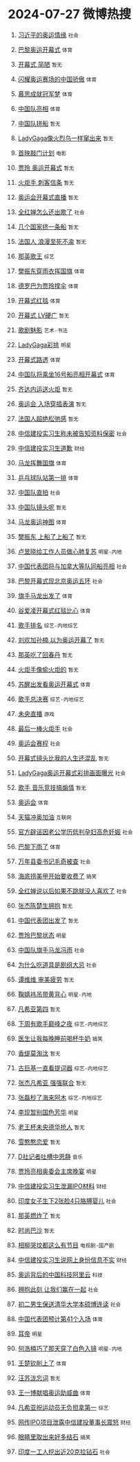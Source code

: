 # 2024-07-27 微博热搜 
1. [习近平的奥运情缘](https://m.weibo.cn/search?containerid=100103type%3D1%26t%3D10%26q%3D%23%E4%B9%A0%E8%BF%91%E5%B9%B3%E7%9A%84%E5%A5%A5%E8%BF%90%E6%83%85%E7%BC%98%23&stream_entry_id=51&isnewpage=1&extparam=seat%3D1%26stream_entry_id%3D51%26c_type%3D51%26q%3D%2523%25E4%25B9%25A0%25E8%25BF%2591%25E5%25B9%25B3%25E7%259A%2584%25E5%25A5%25A5%25E8%25BF%2590%25E6%2583%2585%25E7%25BC%2598%2523%26cate%3D10103%26dgr%3D0%26pos%3D0%26filter_type%3Drealtimehot%26display_time%3D1722018408%26pre_seqid%3D17220184082440740859) `社会` 

2. [巴黎奥运开幕式](https://m.weibo.cn/search?containerid=100103type%3D1%26t%3D10%26q%3D%E5%B7%B4%E9%BB%8E%E5%A5%A5%E8%BF%90%E5%BC%80%E5%B9%95%E5%BC%8F&stream_entry_id=31&isnewpage=1&extparam=seat%3D1%26stream_entry_id%3D31%26flag%3D4%26realpos%3D1%26pos%3D0%26lcate%3D5001%26c_type%3D31%26filter_type%3Drealtimehot%26cate%3D5001%26dgr%3D0%26q%3D%25E5%25B7%25B4%25E9%25BB%258E%25E5%25A5%25A5%25E8%25BF%2590%25E5%25BC%2580%25E5%25B9%2595%25E5%25BC%258F%26band_rank%3D1%26display_time%3D1722018408%26pre_seqid%3D17220184082440740859) `体育` 

3. [开幕式 简陋](https://m.weibo.cn/search?containerid=100103type%3D1%26t%3D10%26q%3D%E5%BC%80%E5%B9%95%E5%BC%8F+%E7%AE%80%E9%99%8B&stream_entry_id=31&isnewpage=1&extparam=seat%3D1%26stream_entry_id%3D31%26flag%3D1%26realpos%3D2%26pos%3D1%26lcate%3D5001%26c_type%3D31%26filter_type%3Drealtimehot%26cate%3D5001%26dgr%3D0%26q%3D%25E5%25BC%2580%25E5%25B9%2595%25E5%25BC%258F%2520%25E7%25AE%2580%25E9%2599%258B%26band_rank%3D2%26display_time%3D1722018408%26pre_seqid%3D17220184082440740859) `暂无` 

4. [闪耀奥运赛场的中国骄傲](https://m.weibo.cn/search?containerid=100103type%3D1%26t%3D10%26q%3D%23%E9%97%AA%E8%80%80%E5%A5%A5%E8%BF%90%E8%B5%9B%E5%9C%BA%E7%9A%84%E4%B8%AD%E5%9B%BD%E9%AA%84%E5%82%B2%23&stream_entry_id=31&isnewpage=1&extparam=seat%3D1%26stream_entry_id%3D31%26flag%3D0%26realpos%3D3%26pos%3D2%26lcate%3D5001%26c_type%3D31%26filter_type%3Drealtimehot%26cate%3D5001%26dgr%3D0%26q%3D%2523%25E9%2597%25AA%25E8%2580%2580%25E5%25A5%25A5%25E8%25BF%2590%25E8%25B5%259B%25E5%259C%25BA%25E7%259A%2584%25E4%25B8%25AD%25E5%259B%25BD%25E9%25AA%2584%25E5%2582%25B2%2523%26band_rank%3D3%26display_time%3D1722018408%26pre_seqid%3D17220184082440740859) `体育` 

5. [慕思成就冠军梦](https://m.weibo.cn/search?containerid=100103type%3D1%26t%3D10%26q%3D%23%E6%85%95%E6%80%9D%E6%88%90%E5%B0%B1%E5%86%A0%E5%86%9B%E6%A2%A6%23&stream_entry_id=31&isnewpage=1&extparam=seat%3D1%26adid%3D247000%26is_ad_pos%3D1%26topic_ad%3D1%26filter_type%3Drealtimehot%26stream_entry_id%3D31%26c_type%3D31%26lcate%3D5001%26q%3D%2523%25E6%2585%2595%25E6%2580%259D%25E6%2588%2590%25E5%25B0%25B1%25E5%2586%25A0%25E5%2586%259B%25E6%25A2%25A6%2523%26cate%3D5001%26dgr%3D0%26pos%3D3%26band_rank%3D4%26display_time%3D1722018408%26pre_seqid%3D17220184082440740859) `体育` 

6. [中国队亮相](https://m.weibo.cn/search?containerid=100103type%3D1%26t%3D10%26q%3D%23%E4%B8%AD%E5%9B%BD%E9%98%9F%E4%BA%AE%E7%9B%B8%23&stream_entry_id=31&isnewpage=1&extparam=seat%3D1%26stream_entry_id%3D31%26flag%3D1%26realpos%3D4%26pos%3D4%26lcate%3D5001%26c_type%3D31%26filter_type%3Drealtimehot%26cate%3D5001%26dgr%3D0%26q%3D%2523%25E4%25B8%25AD%25E5%259B%25BD%25E9%2598%259F%25E4%25BA%25AE%25E7%259B%25B8%2523%26band_rank%3D4%26display_time%3D1722018408%26pre_seqid%3D17220184082440740859) `体育` 

7. [中国队拼船](https://m.weibo.cn/search?containerid=100103type%3D1%26t%3D10%26q%3D%E4%B8%AD%E5%9B%BD%E9%98%9F%E6%8B%BC%E8%88%B9&stream_entry_id=31&isnewpage=1&extparam=seat%3D1%26stream_entry_id%3D31%26flag%3D1%26realpos%3D5%26pos%3D5%26lcate%3D5001%26c_type%3D31%26filter_type%3Drealtimehot%26cate%3D5001%26dgr%3D0%26q%3D%25E4%25B8%25AD%25E5%259B%25BD%25E9%2598%259F%25E6%258B%25BC%25E8%2588%25B9%26band_rank%3D5%26display_time%3D1722018408%26pre_seqid%3D17220184082440740859) `暂无` 

8. [LadyGaga像火烈鸟一样窜出来](https://m.weibo.cn/search?containerid=100103type%3D1%26t%3D10%26q%3D%23LadyGaga%E5%83%8F%E7%81%AB%E7%83%88%E9%B8%9F%E4%B8%80%E6%A0%B7%E7%AA%9C%E5%87%BA%E6%9D%A5%23&stream_entry_id=31&isnewpage=1&extparam=seat%3D1%26stream_entry_id%3D31%26flag%3D1%26realpos%3D6%26pos%3D6%26lcate%3D5001%26c_type%3D31%26filter_type%3Drealtimehot%26cate%3D5001%26dgr%3D0%26q%3D%2523LadyGaga%25E5%2583%258F%25E7%2581%25AB%25E7%2583%2588%25E9%25B8%259F%25E4%25B8%2580%25E6%25A0%25B7%25E7%25AA%259C%25E5%2587%25BA%25E6%259D%25A5%2523%26band_rank%3D6%26display_time%3D1722018408%26pre_seqid%3D17220184082440740859) `暂无` 

9. [首映敲门计划](https://m.weibo.cn/search?containerid=100103type%3D1%26t%3D10%26q%3D%23%E9%A6%96%E6%98%A0%E6%95%B2%E9%97%A8%E8%AE%A1%E5%88%92%23&stream_entry_id=31&isnewpage=1&extparam=seat%3D1%26adid%3D248119%26is_ad_pos%3D1%26pos%3D7%26filter_type%3Drealtimehot%26c_type%3D31%26stream_entry_id%3D31%26lcate%3D5001%26cate%3D5001%26dgr%3D0%26q%3D%2523%25E9%25A6%2596%25E6%2598%25A0%25E6%2595%25B2%25E9%2597%25A8%25E8%25AE%25A1%25E5%2588%2592%2523%26band_rank%3D7%26display_time%3D1722018408%26pre_seqid%3D17220184082440740859) `电影` 

10. [贾玲 奥运开幕式](https://m.weibo.cn/search?containerid=100103type%3D1%26t%3D10%26q%3D%E8%B4%BE%E7%8E%B2+%E5%A5%A5%E8%BF%90%E5%BC%80%E5%B9%95%E5%BC%8F&stream_entry_id=31&isnewpage=1&extparam=seat%3D1%26stream_entry_id%3D31%26flag%3D2%26realpos%3D7%26pos%3D8%26lcate%3D5001%26c_type%3D31%26filter_type%3Drealtimehot%26cate%3D5001%26dgr%3D0%26q%3D%25E8%25B4%25BE%25E7%258E%25B2%2520%25E5%25A5%25A5%25E8%25BF%2590%25E5%25BC%2580%25E5%25B9%2595%25E5%25BC%258F%26band_rank%3D7%26display_time%3D1722018408%26pre_seqid%3D17220184082440740859) `暂无` 

11. [火炬手 刺客信条](https://m.weibo.cn/search?containerid=100103type%3D1%26t%3D10%26q%3D%E7%81%AB%E7%82%AC%E6%89%8B+%E5%88%BA%E5%AE%A2%E4%BF%A1%E6%9D%A1&stream_entry_id=31&isnewpage=1&extparam=seat%3D1%26stream_entry_id%3D31%26flag%3D1%26realpos%3D8%26pos%3D9%26lcate%3D5001%26c_type%3D31%26filter_type%3Drealtimehot%26cate%3D5001%26dgr%3D0%26q%3D%25E7%2581%25AB%25E7%2582%25AC%25E6%2589%258B%2520%25E5%2588%25BA%25E5%25AE%25A2%25E4%25BF%25A1%25E6%259D%25A1%26band_rank%3D8%26display_time%3D1722018408%26pre_seqid%3D17220184082440740859) `暂无` 

12. [奥运会开幕式直播](https://m.weibo.cn/search?containerid=100103type%3D1%26t%3D10%26q%3D%E5%A5%A5%E8%BF%90%E4%BC%9A%E5%BC%80%E5%B9%95%E5%BC%8F%E7%9B%B4%E6%92%AD&stream_entry_id=31&isnewpage=1&extparam=seat%3D1%26stream_entry_id%3D31%26flag%3D1%26realpos%3D9%26pos%3D10%26lcate%3D5001%26c_type%3D31%26filter_type%3Drealtimehot%26cate%3D5001%26dgr%3D0%26q%3D%25E5%25A5%25A5%25E8%25BF%2590%25E4%25BC%259A%25E5%25BC%2580%25E5%25B9%2595%25E5%25BC%258F%25E7%259B%25B4%25E6%2592%25AD%26band_rank%3D9%26display_time%3D1722018408%26pre_seqid%3D17220184082440740859) `暂无` 

13. [全红婵怎么还出歌了](https://m.weibo.cn/search?containerid=100103type%3D1%26t%3D10%26q%3D%23%E5%85%A8%E7%BA%A2%E5%A9%B5%E6%80%8E%E4%B9%88%E8%BF%98%E5%87%BA%E6%AD%8C%E4%BA%86%23&stream_entry_id=31&isnewpage=1&extparam=seat%3D1%26stream_entry_id%3D31%26flag%3D32768%26realpos%3D10%26pos%3D11%26lcate%3D5001%26c_type%3D31%26filter_type%3Drealtimehot%26cate%3D5001%26dgr%3D0%26q%3D%2523%25E5%2585%25A8%25E7%25BA%25A2%25E5%25A9%25B5%25E6%2580%258E%25E4%25B9%2588%25E8%25BF%2598%25E5%2587%25BA%25E6%25AD%258C%25E4%25BA%2586%2523%26band_rank%3D10%26display_time%3D1722018408%26pre_seqid%3D17220184082440740859) `社会` 

14. [几个国家挤一条船](https://m.weibo.cn/search?containerid=100103type%3D1%26t%3D10%26q%3D%E5%87%A0%E4%B8%AA%E5%9B%BD%E5%AE%B6%E6%8C%A4%E4%B8%80%E6%9D%A1%E8%88%B9&stream_entry_id=31&isnewpage=1&extparam=seat%3D1%26stream_entry_id%3D31%26flag%3D1%26realpos%3D11%26pos%3D12%26lcate%3D5001%26c_type%3D31%26filter_type%3Drealtimehot%26cate%3D5001%26dgr%3D0%26q%3D%25E5%2587%25A0%25E4%25B8%25AA%25E5%259B%25BD%25E5%25AE%25B6%25E6%258C%25A4%25E4%25B8%2580%25E6%259D%25A1%25E8%2588%25B9%26band_rank%3D11%26display_time%3D1722018408%26pre_seqid%3D17220184082440740859) `暂无` 

15. [法国人 浪漫至死不渝](https://m.weibo.cn/search?containerid=100103type%3D1%26t%3D10%26q%3D%E6%B3%95%E5%9B%BD%E4%BA%BA+%E6%B5%AA%E6%BC%AB%E8%87%B3%E6%AD%BB%E4%B8%8D%E6%B8%9D&stream_entry_id=31&isnewpage=1&extparam=seat%3D1%26stream_entry_id%3D31%26flag%3D1%26realpos%3D12%26pos%3D13%26lcate%3D5001%26c_type%3D31%26filter_type%3Drealtimehot%26cate%3D5001%26dgr%3D0%26q%3D%25E6%25B3%2595%25E5%259B%25BD%25E4%25BA%25BA%2520%25E6%25B5%25AA%25E6%25BC%25AB%25E8%2587%25B3%25E6%25AD%25BB%25E4%25B8%258D%25E6%25B8%259D%26band_rank%3D12%26display_time%3D1722018408%26pre_seqid%3D17220184082440740859) `暂无` 

16. [那英歌王](https://m.weibo.cn/search?containerid=100103type%3D1%26t%3D10%26q%3D%E9%82%A3%E8%8B%B1%E6%AD%8C%E7%8E%8B&stream_entry_id=31&isnewpage=1&extparam=seat%3D1%26stream_entry_id%3D31%26flag%3D0%26realpos%3D13%26pos%3D14%26lcate%3D5001%26c_type%3D31%26filter_type%3Drealtimehot%26cate%3D5001%26dgr%3D0%26q%3D%25E9%2582%25A3%25E8%258B%25B1%25E6%25AD%258C%25E7%258E%258B%26band_rank%3D13%26display_time%3D1722018408%26pre_seqid%3D17220184082440740859) `综艺` 

17. [樊振东穿雨衣挥国旗](https://m.weibo.cn/search?containerid=100103type%3D1%26t%3D10%26q%3D%23%E6%A8%8A%E6%8C%AF%E4%B8%9C%E7%A9%BF%E9%9B%A8%E8%A1%A3%E6%8C%A5%E5%9B%BD%E6%97%97%23&stream_entry_id=31&isnewpage=1&extparam=seat%3D1%26stream_entry_id%3D31%26flag%3D1%26realpos%3D14%26pos%3D15%26lcate%3D5001%26c_type%3D31%26filter_type%3Drealtimehot%26cate%3D5001%26dgr%3D0%26q%3D%2523%25E6%25A8%258A%25E6%258C%25AF%25E4%25B8%259C%25E7%25A9%25BF%25E9%259B%25A8%25E8%25A1%25A3%25E6%258C%25A5%25E5%259B%25BD%25E6%2597%2597%2523%26band_rank%3D14%26display_time%3D1722018408%26pre_seqid%3D17220184082440740859) `体育` 

18. [德罗巴为贾玲撑伞](https://m.weibo.cn/search?containerid=100103type%3D1%26t%3D10%26q%3D%23%E5%BE%B7%E7%BD%97%E5%B7%B4%E4%B8%BA%E8%B4%BE%E7%8E%B2%E6%92%91%E4%BC%9E%23&stream_entry_id=31&isnewpage=1&extparam=seat%3D1%26stream_entry_id%3D31%26flag%3D1%26realpos%3D15%26pos%3D16%26lcate%3D5001%26c_type%3D31%26filter_type%3Drealtimehot%26cate%3D5001%26dgr%3D0%26q%3D%2523%25E5%25BE%25B7%25E7%25BD%2597%25E5%25B7%25B4%25E4%25B8%25BA%25E8%25B4%25BE%25E7%258E%25B2%25E6%2592%2591%25E4%25BC%259E%2523%26band_rank%3D15%26display_time%3D1722018408%26pre_seqid%3D17220184082440740859) `体育` 

19. [开幕式红毯](https://m.weibo.cn/search?containerid=100103type%3D1%26t%3D10%26q%3D%23%E5%BC%80%E5%B9%95%E5%BC%8F%E7%BA%A2%E6%AF%AF%23&stream_entry_id=31&isnewpage=1&extparam=seat%3D1%26stream_entry_id%3D31%26flag%3D1%26realpos%3D16%26pos%3D17%26lcate%3D5001%26c_type%3D31%26filter_type%3Drealtimehot%26cate%3D5001%26dgr%3D0%26q%3D%2523%25E5%25BC%2580%25E5%25B9%2595%25E5%25BC%258F%25E7%25BA%25A2%25E6%25AF%25AF%2523%26band_rank%3D16%26display_time%3D1722018408%26pre_seqid%3D17220184082440740859) `体育` 

20. [开幕式 LV硬广](https://m.weibo.cn/search?containerid=100103type%3D1%26t%3D10%26q%3D%E5%BC%80%E5%B9%95%E5%BC%8F+LV%E7%A1%AC%E5%B9%BF&stream_entry_id=31&isnewpage=1&extparam=seat%3D1%26stream_entry_id%3D31%26flag%3D1%26realpos%3D17%26pos%3D18%26lcate%3D5001%26c_type%3D31%26filter_type%3Drealtimehot%26cate%3D5001%26dgr%3D0%26q%3D%25E5%25BC%2580%25E5%25B9%2595%25E5%25BC%258F%2520LV%25E7%25A1%25AC%25E5%25B9%25BF%26band_rank%3D17%26display_time%3D1722018408%26pre_seqid%3D17220184082440740859) `暂无` 

21. [歌剧魅影](https://m.weibo.cn/search?containerid=100103type%3D1%26t%3D10%26q%3D%E6%AD%8C%E5%89%A7%E9%AD%85%E5%BD%B1&stream_entry_id=31&isnewpage=1&extparam=seat%3D1%26stream_entry_id%3D31%26flag%3D1%26realpos%3D18%26pos%3D19%26lcate%3D5001%26c_type%3D31%26filter_type%3Drealtimehot%26cate%3D5001%26dgr%3D0%26q%3D%25E6%25AD%258C%25E5%2589%25A7%25E9%25AD%2585%25E5%25BD%25B1%26band_rank%3D18%26display_time%3D1722018408%26pre_seqid%3D17220184082440740859) `艺术-书法` 

22. [LadyGaga彩排](https://m.weibo.cn/search?containerid=100103type%3D1%26t%3D10%26q%3D%23LadyGaga%E5%BD%A9%E6%8E%92%23&stream_entry_id=31&isnewpage=1&extparam=seat%3D1%26stream_entry_id%3D31%26flag%3D1%26realpos%3D19%26pos%3D20%26lcate%3D5001%26c_type%3D31%26filter_type%3Drealtimehot%26cate%3D5001%26dgr%3D0%26q%3D%2523LadyGaga%25E5%25BD%25A9%25E6%258E%2592%2523%26band_rank%3D19%26display_time%3D1722018408%26pre_seqid%3D17220184082440740859) `明星` 

23. [开幕式路透](https://m.weibo.cn/search?containerid=100103type%3D1%26t%3D10%26q%3D%E5%BC%80%E5%B9%95%E5%BC%8F%E8%B7%AF%E9%80%8F&stream_entry_id=31&isnewpage=1&extparam=seat%3D1%26stream_entry_id%3D31%26flag%3D0%26realpos%3D20%26pos%3D21%26lcate%3D5001%26c_type%3D31%26filter_type%3Drealtimehot%26cate%3D5001%26dgr%3D0%26q%3D%25E5%25BC%2580%25E5%25B9%2595%25E5%25BC%258F%25E8%25B7%25AF%25E9%2580%258F%26band_rank%3D20%26display_time%3D1722018408%26pre_seqid%3D17220184082440740859) `体育` 

24. [中国队将乘坐16号船亮相开幕式](https://m.weibo.cn/search?containerid=100103type%3D1%26t%3D10%26q%3D%23%E4%B8%AD%E5%9B%BD%E9%98%9F%E5%B0%86%E4%B9%98%E5%9D%9016%E5%8F%B7%E8%88%B9%E4%BA%AE%E7%9B%B8%E5%BC%80%E5%B9%95%E5%BC%8F%23&stream_entry_id=31&isnewpage=1&extparam=seat%3D1%26stream_entry_id%3D31%26flag%3D0%26realpos%3D21%26pos%3D22%26lcate%3D5001%26c_type%3D31%26filter_type%3Drealtimehot%26cate%3D5001%26dgr%3D0%26q%3D%2523%25E4%25B8%25AD%25E5%259B%25BD%25E9%2598%259F%25E5%25B0%2586%25E4%25B9%2598%25E5%259D%259016%25E5%258F%25B7%25E8%2588%25B9%25E4%25BA%25AE%25E7%259B%25B8%25E5%25BC%2580%25E5%25B9%2595%25E5%25BC%258F%2523%26band_rank%3D21%26display_time%3D1722018408%26pre_seqid%3D17220184082440740859) `体育` 

25. [齐达内运送火炬](https://m.weibo.cn/search?containerid=100103type%3D1%26t%3D10%26q%3D%E9%BD%90%E8%BE%BE%E5%86%85%E8%BF%90%E9%80%81%E7%81%AB%E7%82%AC&stream_entry_id=31&isnewpage=1&extparam=seat%3D1%26stream_entry_id%3D31%26flag%3D1%26realpos%3D22%26pos%3D23%26lcate%3D5001%26c_type%3D31%26filter_type%3Drealtimehot%26cate%3D5001%26dgr%3D0%26q%3D%25E9%25BD%2590%25E8%25BE%25BE%25E5%2586%2585%25E8%25BF%2590%25E9%2580%2581%25E7%2581%25AB%25E7%2582%25AC%26band_rank%3D22%26display_time%3D1722018408%26pre_seqid%3D17220184082440740859) `暂无` 

26. [奥运会 入场穿插表演](https://m.weibo.cn/search?containerid=100103type%3D1%26t%3D10%26q%3D%E5%A5%A5%E8%BF%90%E4%BC%9A+%E5%85%A5%E5%9C%BA%E7%A9%BF%E6%8F%92%E8%A1%A8%E6%BC%94&stream_entry_id=31&isnewpage=1&extparam=seat%3D1%26stream_entry_id%3D31%26flag%3D1%26realpos%3D23%26pos%3D24%26lcate%3D5001%26c_type%3D31%26filter_type%3Drealtimehot%26cate%3D5001%26dgr%3D0%26q%3D%25E5%25A5%25A5%25E8%25BF%2590%25E4%25BC%259A%2520%25E5%2585%25A5%25E5%259C%25BA%25E7%25A9%25BF%25E6%258F%2592%25E8%25A1%25A8%25E6%25BC%2594%26band_rank%3D23%26display_time%3D1722018408%26pre_seqid%3D17220184082440740859) `暂无` 

27. [法国人超绝松弛感](https://m.weibo.cn/search?containerid=100103type%3D1%26t%3D10%26q%3D%E6%B3%95%E5%9B%BD%E4%BA%BA%E8%B6%85%E7%BB%9D%E6%9D%BE%E5%BC%9B%E6%84%9F&stream_entry_id=31&isnewpage=1&extparam=seat%3D1%26stream_entry_id%3D31%26flag%3D1%26realpos%3D24%26pos%3D25%26lcate%3D5001%26c_type%3D31%26filter_type%3Drealtimehot%26cate%3D5001%26dgr%3D0%26q%3D%25E6%25B3%2595%25E5%259B%25BD%25E4%25BA%25BA%25E8%25B6%2585%25E7%25BB%259D%25E6%259D%25BE%25E5%25BC%259B%25E6%2584%259F%26band_rank%3D24%26display_time%3D1722018408%26pre_seqid%3D17220184082440740859) `暂无` 

28. [中信建投实习生称未被告知资料保密](https://m.weibo.cn/search?containerid=100103type%3D1%26t%3D10%26q%3D%23%E4%B8%AD%E4%BF%A1%E5%BB%BA%E6%8A%95%E5%AE%9E%E4%B9%A0%E7%94%9F%E7%A7%B0%E6%9C%AA%E8%A2%AB%E5%91%8A%E7%9F%A5%E8%B5%84%E6%96%99%E4%BF%9D%E5%AF%86%23&stream_entry_id=31&isnewpage=1&extparam=seat%3D1%26stream_entry_id%3D31%26flag%3D0%26realpos%3D25%26pos%3D26%26lcate%3D5001%26c_type%3D31%26filter_type%3Drealtimehot%26cate%3D5001%26dgr%3D0%26q%3D%2523%25E4%25B8%25AD%25E4%25BF%25A1%25E5%25BB%25BA%25E6%258A%2595%25E5%25AE%259E%25E4%25B9%25A0%25E7%2594%259F%25E7%25A7%25B0%25E6%259C%25AA%25E8%25A2%25AB%25E5%2591%258A%25E7%259F%25A5%25E8%25B5%2584%25E6%2596%2599%25E4%25BF%259D%25E5%25AF%2586%2523%26band_rank%3D25%26display_time%3D1722018408%26pre_seqid%3D17220184082440740859) `社会` 

29. [中信建投实习生道歉](https://m.weibo.cn/search?containerid=100103type%3D1%26t%3D10%26q%3D%23%E4%B8%AD%E4%BF%A1%E5%BB%BA%E6%8A%95%E5%AE%9E%E4%B9%A0%E7%94%9F%E9%81%93%E6%AD%89%23&stream_entry_id=31&isnewpage=1&extparam=seat%3D1%26stream_entry_id%3D31%26flag%3D0%26realpos%3D26%26pos%3D27%26lcate%3D5001%26c_type%3D31%26filter_type%3Drealtimehot%26cate%3D5001%26dgr%3D0%26q%3D%2523%25E4%25B8%25AD%25E4%25BF%25A1%25E5%25BB%25BA%25E6%258A%2595%25E5%25AE%259E%25E4%25B9%25A0%25E7%2594%259F%25E9%2581%2593%25E6%25AD%2589%2523%26band_rank%3D26%26display_time%3D1722018408%26pre_seqid%3D17220184082440740859) `财经` 

30. [马龙挥舞国旗](https://m.weibo.cn/search?containerid=100103type%3D1%26t%3D10%26q%3D%23%E9%A9%AC%E9%BE%99%E6%8C%A5%E8%88%9E%E5%9B%BD%E6%97%97%23&stream_entry_id=31&isnewpage=1&extparam=seat%3D1%26stream_entry_id%3D31%26flag%3D1%26realpos%3D27%26pos%3D28%26lcate%3D5001%26c_type%3D31%26filter_type%3Drealtimehot%26cate%3D5001%26dgr%3D0%26q%3D%2523%25E9%25A9%25AC%25E9%25BE%2599%25E6%258C%25A5%25E8%2588%259E%25E5%259B%25BD%25E6%2597%2597%2523%26band_rank%3D27%26display_time%3D1722018408%26pre_seqid%3D17220184082440740859) `体育` 

31. [乒乓球队站第一排](https://m.weibo.cn/search?containerid=100103type%3D1%26t%3D10%26q%3D%23%E4%B9%92%E4%B9%93%E7%90%83%E9%98%9F%E7%AB%99%E7%AC%AC%E4%B8%80%E6%8E%92%23&stream_entry_id=31&isnewpage=1&extparam=seat%3D1%26stream_entry_id%3D31%26flag%3D1%26realpos%3D28%26pos%3D29%26lcate%3D5001%26c_type%3D31%26filter_type%3Drealtimehot%26cate%3D5001%26dgr%3D0%26q%3D%2523%25E4%25B9%2592%25E4%25B9%2593%25E7%2590%2583%25E9%2598%259F%25E7%25AB%2599%25E7%25AC%25AC%25E4%25B8%2580%25E6%258E%2592%2523%26band_rank%3D28%26display_time%3D1722018408%26pre_seqid%3D17220184082440740859) `体育` 

32. [中国队直拍](https://m.weibo.cn/search?containerid=100103type%3D1%26t%3D10%26q%3D%23%E4%B8%AD%E5%9B%BD%E9%98%9F%E7%9B%B4%E6%8B%8D%23&stream_entry_id=31&isnewpage=1&extparam=seat%3D1%26stream_entry_id%3D31%26flag%3D1%26realpos%3D29%26pos%3D30%26lcate%3D5001%26c_type%3D31%26filter_type%3Drealtimehot%26cate%3D5001%26dgr%3D0%26q%3D%2523%25E4%25B8%25AD%25E5%259B%25BD%25E9%2598%259F%25E7%259B%25B4%25E6%258B%258D%2523%26band_rank%3D29%26display_time%3D1722018408%26pre_seqid%3D17220184082440740859) `社会` 

33. [中国队镜头呢](https://m.weibo.cn/search?containerid=100103type%3D1%26t%3D10%26q%3D%E4%B8%AD%E5%9B%BD%E9%98%9F%E9%95%9C%E5%A4%B4%E5%91%A2&stream_entry_id=31&isnewpage=1&extparam=seat%3D1%26stream_entry_id%3D31%26flag%3D1%26realpos%3D30%26pos%3D31%26lcate%3D5001%26c_type%3D31%26filter_type%3Drealtimehot%26cate%3D5001%26dgr%3D0%26q%3D%25E4%25B8%25AD%25E5%259B%25BD%25E9%2598%259F%25E9%2595%259C%25E5%25A4%25B4%25E5%2591%25A2%26band_rank%3D30%26display_time%3D1722018408%26pre_seqid%3D17220184082440740859) `暂无` 

34. [马龙奥运神图](https://m.weibo.cn/search?containerid=100103type%3D1%26t%3D10%26q%3D%23%E9%A9%AC%E9%BE%99%E5%A5%A5%E8%BF%90%E7%A5%9E%E5%9B%BE%23&stream_entry_id=31&isnewpage=1&extparam=seat%3D1%26stream_entry_id%3D31%26flag%3D1%26realpos%3D31%26pos%3D32%26lcate%3D5001%26c_type%3D31%26filter_type%3Drealtimehot%26cate%3D5001%26dgr%3D0%26q%3D%2523%25E9%25A9%25AC%25E9%25BE%2599%25E5%25A5%25A5%25E8%25BF%2590%25E7%25A5%259E%25E5%259B%25BE%2523%26band_rank%3D31%26display_time%3D1722018408%26pre_seqid%3D17220184082440740859) `体育` 

35. [樊振东 上船了上船了](https://m.weibo.cn/search?containerid=100103type%3D1%26t%3D10%26q%3D%E6%A8%8A%E6%8C%AF%E4%B8%9C+%E4%B8%8A%E8%88%B9%E4%BA%86%E4%B8%8A%E8%88%B9%E4%BA%86&stream_entry_id=31&isnewpage=1&extparam=seat%3D1%26stream_entry_id%3D31%26flag%3D1%26realpos%3D32%26pos%3D33%26lcate%3D5001%26c_type%3D31%26filter_type%3Drealtimehot%26cate%3D5001%26dgr%3D0%26q%3D%25E6%25A8%258A%25E6%258C%25AF%25E4%25B8%259C%2520%25E4%25B8%258A%25E8%2588%25B9%25E4%25BA%2586%25E4%25B8%258A%25E8%2588%25B9%25E4%25BA%2586%26band_rank%3D32%26display_time%3D1722018408%26pre_seqid%3D17220184082440740859) `暂无` 

36. [卢昱晓给工作人员做心肺复苏](https://m.weibo.cn/search?containerid=100103type%3D1%26t%3D10%26q%3D%23%E5%8D%A2%E6%98%B1%E6%99%93%E7%BB%99%E5%B7%A5%E4%BD%9C%E4%BA%BA%E5%91%98%E5%81%9A%E5%BF%83%E8%82%BA%E5%A4%8D%E8%8B%8F%23&stream_entry_id=31&isnewpage=1&extparam=seat%3D1%26stream_entry_id%3D31%26flag%3D0%26realpos%3D33%26pos%3D34%26lcate%3D5001%26c_type%3D31%26filter_type%3Drealtimehot%26cate%3D5001%26dgr%3D0%26q%3D%2523%25E5%258D%25A2%25E6%2598%25B1%25E6%2599%2593%25E7%25BB%2599%25E5%25B7%25A5%25E4%25BD%259C%25E4%25BA%25BA%25E5%2591%2598%25E5%2581%259A%25E5%25BF%2583%25E8%2582%25BA%25E5%25A4%258D%25E8%258B%258F%2523%26band_rank%3D33%26display_time%3D1722018408%26pre_seqid%3D17220184082440740859) `明星-内地` 

37. [中国代表团将与加拿大等队同船亮相](https://m.weibo.cn/search?containerid=100103type%3D1%26t%3D10%26q%3D%23%E4%B8%AD%E5%9B%BD%E4%BB%A3%E8%A1%A8%E5%9B%A2%E5%B0%86%E4%B8%8E%E5%8A%A0%E6%8B%BF%E5%A4%A7%E7%AD%89%E9%98%9F%E5%90%8C%E8%88%B9%E4%BA%AE%E7%9B%B8%23&stream_entry_id=31&isnewpage=1&extparam=seat%3D1%26stream_entry_id%3D31%26flag%3D1%26realpos%3D34%26pos%3D35%26lcate%3D5001%26c_type%3D31%26filter_type%3Drealtimehot%26cate%3D5001%26dgr%3D0%26q%3D%2523%25E4%25B8%25AD%25E5%259B%25BD%25E4%25BB%25A3%25E8%25A1%25A8%25E5%259B%25A2%25E5%25B0%2586%25E4%25B8%258E%25E5%258A%25A0%25E6%258B%25BF%25E5%25A4%25A7%25E7%25AD%2589%25E9%2598%259F%25E5%2590%258C%25E8%2588%25B9%25E4%25BA%25AE%25E7%259B%25B8%2523%26band_rank%3D34%26display_time%3D1722018408%26pre_seqid%3D17220184082440740859) `社会` 

38. [巴黎开幕式现北京奥运五环](https://m.weibo.cn/search?containerid=100103type%3D1%26t%3D10%26q%3D%23%E5%B7%B4%E9%BB%8E%E5%BC%80%E5%B9%95%E5%BC%8F%E7%8E%B0%E5%8C%97%E4%BA%AC%E5%A5%A5%E8%BF%90%E4%BA%94%E7%8E%AF%23&stream_entry_id=31&isnewpage=1&extparam=seat%3D1%26stream_entry_id%3D31%26flag%3D1%26realpos%3D35%26pos%3D36%26lcate%3D5001%26c_type%3D31%26filter_type%3Drealtimehot%26cate%3D5001%26dgr%3D0%26q%3D%2523%25E5%25B7%25B4%25E9%25BB%258E%25E5%25BC%2580%25E5%25B9%2595%25E5%25BC%258F%25E7%258E%25B0%25E5%258C%2597%25E4%25BA%25AC%25E5%25A5%25A5%25E8%25BF%2590%25E4%25BA%2594%25E7%258E%25AF%2523%26band_rank%3D35%26display_time%3D1722018408%26pre_seqid%3D17220184082440740859) `社会` 

39. [旗手马龙出发了](https://m.weibo.cn/search?containerid=100103type%3D1%26t%3D10%26q%3D%23%E6%97%97%E6%89%8B%E9%A9%AC%E9%BE%99%E5%87%BA%E5%8F%91%E4%BA%86%23&stream_entry_id=31&isnewpage=1&extparam=seat%3D1%26stream_entry_id%3D31%26flag%3D0%26realpos%3D36%26pos%3D37%26lcate%3D5001%26c_type%3D31%26filter_type%3Drealtimehot%26cate%3D5001%26dgr%3D0%26q%3D%2523%25E6%2597%2597%25E6%2589%258B%25E9%25A9%25AC%25E9%25BE%2599%25E5%2587%25BA%25E5%258F%2591%25E4%25BA%2586%2523%26band_rank%3D36%26display_time%3D1722018408%26pre_seqid%3D17220184082440740859) `体育` 

40. [谷爱凌开幕式红毯比心](https://m.weibo.cn/search?containerid=100103type%3D1%26t%3D10%26q%3D%23%E8%B0%B7%E7%88%B1%E5%87%8C%E5%BC%80%E5%B9%95%E5%BC%8F%E7%BA%A2%E6%AF%AF%E6%AF%94%E5%BF%83%23&stream_entry_id=31&isnewpage=1&extparam=seat%3D1%26stream_entry_id%3D31%26flag%3D1%26realpos%3D37%26pos%3D38%26lcate%3D5001%26c_type%3D31%26filter_type%3Drealtimehot%26cate%3D5001%26dgr%3D0%26q%3D%2523%25E8%25B0%25B7%25E7%2588%25B1%25E5%2587%258C%25E5%25BC%2580%25E5%25B9%2595%25E5%25BC%258F%25E7%25BA%25A2%25E6%25AF%25AF%25E6%25AF%2594%25E5%25BF%2583%2523%26band_rank%3D37%26display_time%3D1722018408%26pre_seqid%3D17220184082440740859) `体育` 

41. [歌手排名](https://m.weibo.cn/search?containerid=100103type%3D1%26t%3D10%26q%3D%E6%AD%8C%E6%89%8B%E6%8E%92%E5%90%8D&stream_entry_id=31&isnewpage=1&extparam=seat%3D1%26stream_entry_id%3D31%26flag%3D0%26realpos%3D38%26pos%3D39%26lcate%3D5001%26c_type%3D31%26filter_type%3Drealtimehot%26cate%3D5001%26dgr%3D0%26q%3D%25E6%25AD%258C%25E6%2589%258B%25E6%258E%2592%25E5%2590%258D%26band_rank%3D38%26display_time%3D1722018408%26pre_seqid%3D17220184082440740859) `综艺-内地综艺` 

42. [刘欢加孙楠 以为奥运开幕了](https://m.weibo.cn/search?containerid=100103type%3D1%26t%3D10%26q%3D%E5%88%98%E6%AC%A2%E5%8A%A0%E5%AD%99%E6%A5%A0+%E4%BB%A5%E4%B8%BA%E5%A5%A5%E8%BF%90%E5%BC%80%E5%B9%95%E4%BA%86&stream_entry_id=31&isnewpage=1&extparam=seat%3D1%26stream_entry_id%3D31%26flag%3D0%26realpos%3D39%26pos%3D40%26lcate%3D5001%26c_type%3D31%26filter_type%3Drealtimehot%26cate%3D5001%26dgr%3D0%26q%3D%25E5%2588%2598%25E6%25AC%25A2%25E5%258A%25A0%25E5%25AD%2599%25E6%25A5%25A0%2520%25E4%25BB%25A5%25E4%25B8%25BA%25E5%25A5%25A5%25E8%25BF%2590%25E5%25BC%2580%25E5%25B9%2595%25E4%25BA%2586%26band_rank%3D39%26display_time%3D1722018408%26pre_seqid%3D17220184082440740859) `暂无` 

43. [那英吃了回春丹](https://m.weibo.cn/search?containerid=100103type%3D1%26t%3D10%26q%3D%E9%82%A3%E8%8B%B1%E5%90%83%E4%BA%86%E5%9B%9E%E6%98%A5%E4%B8%B9&stream_entry_id=31&isnewpage=1&extparam=seat%3D1%26stream_entry_id%3D31%26flag%3D0%26realpos%3D40%26pos%3D41%26lcate%3D5001%26c_type%3D31%26filter_type%3Drealtimehot%26cate%3D5001%26dgr%3D0%26q%3D%25E9%2582%25A3%25E8%258B%25B1%25E5%2590%2583%25E4%25BA%2586%25E5%259B%259E%25E6%2598%25A5%25E4%25B8%25B9%26band_rank%3D40%26display_time%3D1722018408%26pre_seqid%3D17220184082440740859) `暂无` 

44. [火炬手像偷火炬的](https://m.weibo.cn/search?containerid=100103type%3D1%26t%3D10%26q%3D%E7%81%AB%E7%82%AC%E6%89%8B%E5%83%8F%E5%81%B7%E7%81%AB%E7%82%AC%E7%9A%84&stream_entry_id=31&isnewpage=1&extparam=seat%3D1%26stream_entry_id%3D31%26flag%3D1%26realpos%3D41%26pos%3D42%26lcate%3D5001%26c_type%3D31%26filter_type%3Drealtimehot%26cate%3D5001%26dgr%3D0%26q%3D%25E7%2581%25AB%25E7%2582%25AC%25E6%2589%258B%25E5%2583%258F%25E5%2581%25B7%25E7%2581%25AB%25E7%2582%25AC%25E7%259A%2584%26band_rank%3D41%26display_time%3D1722018408%26pre_seqid%3D17220184082440740859) `暂无` 

45. [苏醒出发看奥运开幕式](https://m.weibo.cn/search?containerid=100103type%3D1%26t%3D10%26q%3D%23%E8%8B%8F%E9%86%92%E5%87%BA%E5%8F%91%E7%9C%8B%E5%A5%A5%E8%BF%90%E5%BC%80%E5%B9%95%E5%BC%8F%23&stream_entry_id=31&isnewpage=1&extparam=seat%3D1%26stream_entry_id%3D31%26flag%3D1%26realpos%3D42%26pos%3D43%26lcate%3D5001%26c_type%3D31%26filter_type%3Drealtimehot%26cate%3D5001%26dgr%3D0%26q%3D%2523%25E8%258B%258F%25E9%2586%2592%25E5%2587%25BA%25E5%258F%2591%25E7%259C%258B%25E5%25A5%25A5%25E8%25BF%2590%25E5%25BC%2580%25E5%25B9%2595%25E5%25BC%258F%2523%26band_rank%3D42%26display_time%3D1722018408%26pre_seqid%3D17220184082440740859) `体育` 

46. [歌手总决赛](https://m.weibo.cn/search?containerid=100103type%3D1%26t%3D10%26q%3D%E6%AD%8C%E6%89%8B%E6%80%BB%E5%86%B3%E8%B5%9B&stream_entry_id=31&isnewpage=1&extparam=seat%3D1%26stream_entry_id%3D31%26flag%3D0%26realpos%3D43%26pos%3D44%26lcate%3D5001%26c_type%3D31%26filter_type%3Drealtimehot%26cate%3D5001%26dgr%3D0%26q%3D%25E6%25AD%258C%25E6%2589%258B%25E6%2580%25BB%25E5%2586%25B3%25E8%25B5%259B%26band_rank%3D43%26display_time%3D1722018408%26pre_seqid%3D17220184082440740859) `综艺-内地综艺` 

47. [未央直播](https://m.weibo.cn/search?containerid=100103type%3D1%26t%3D10%26q%3D%23%E6%9C%AA%E5%A4%AE%E7%9B%B4%E6%92%AD%23&stream_entry_id=31&isnewpage=1&extparam=seat%3D1%26stream_entry_id%3D31%26flag%3D0%26realpos%3D44%26pos%3D45%26lcate%3D5001%26c_type%3D31%26filter_type%3Drealtimehot%26cate%3D5001%26dgr%3D0%26q%3D%2523%25E6%259C%25AA%25E5%25A4%25AE%25E7%259B%25B4%25E6%2592%25AD%2523%26band_rank%3D44%26display_time%3D1722018408%26pre_seqid%3D17220184082440740859) `游戏` 

48. [最后一棒火炬手](https://m.weibo.cn/search?containerid=100103type%3D1%26t%3D10%26q%3D%E6%9C%80%E5%90%8E%E4%B8%80%E6%A3%92%E7%81%AB%E7%82%AC%E6%89%8B&stream_entry_id=31&isnewpage=1&extparam=seat%3D1%26stream_entry_id%3D31%26flag%3D1%26realpos%3D45%26pos%3D46%26lcate%3D5001%26c_type%3D31%26filter_type%3Drealtimehot%26cate%3D5001%26dgr%3D0%26q%3D%25E6%259C%2580%25E5%2590%258E%25E4%25B8%2580%25E6%25A3%2592%25E7%2581%25AB%25E7%2582%25AC%25E6%2589%258B%26band_rank%3D45%26display_time%3D1722018408%26pre_seqid%3D17220184082440740859) `社会` 

49. [奥运会赛程](https://m.weibo.cn/search?containerid=100103type%3D1%26t%3D10%26q%3D%23%E5%A5%A5%E8%BF%90%E4%BC%9A%E8%B5%9B%E7%A8%8B%23&stream_entry_id=31&isnewpage=1&extparam=seat%3D1%26stream_entry_id%3D31%26flag%3D0%26realpos%3D46%26pos%3D47%26lcate%3D5001%26c_type%3D31%26filter_type%3Drealtimehot%26cate%3D5001%26dgr%3D0%26q%3D%2523%25E5%25A5%25A5%25E8%25BF%2590%25E4%25BC%259A%25E8%25B5%259B%25E7%25A8%258B%2523%26band_rank%3D46%26display_time%3D1722018408%26pre_seqid%3D17220184082440740859) `社会` 

50. [开幕式镜头比我的人生还混乱](https://m.weibo.cn/search?containerid=100103type%3D1%26t%3D10%26q%3D%E5%BC%80%E5%B9%95%E5%BC%8F%E9%95%9C%E5%A4%B4%E6%AF%94%E6%88%91%E7%9A%84%E4%BA%BA%E7%94%9F%E8%BF%98%E6%B7%B7%E4%B9%B1&stream_entry_id=31&isnewpage=1&extparam=seat%3D1%26stream_entry_id%3D31%26flag%3D1%26realpos%3D47%26pos%3D48%26lcate%3D5001%26c_type%3D31%26filter_type%3Drealtimehot%26cate%3D5001%26dgr%3D0%26q%3D%25E5%25BC%2580%25E5%25B9%2595%25E5%25BC%258F%25E9%2595%259C%25E5%25A4%25B4%25E6%25AF%2594%25E6%2588%2591%25E7%259A%2584%25E4%25BA%25BA%25E7%2594%259F%25E8%25BF%2598%25E6%25B7%25B7%25E4%25B9%25B1%26band_rank%3D47%26display_time%3D1722018408%26pre_seqid%3D17220184082440740859) `暂无` 

51. [LadyGaga奥运开幕式彩排画面曝光](https://m.weibo.cn/search?containerid=100103type%3D1%26t%3D10%26q%3D%23LadyGaga%E5%A5%A5%E8%BF%90%E5%BC%80%E5%B9%95%E5%BC%8F%E5%BD%A9%E6%8E%92%E7%94%BB%E9%9D%A2%E6%9B%9D%E5%85%89%23&stream_entry_id=31&isnewpage=1&extparam=seat%3D1%26stream_entry_id%3D31%26flag%3D1%26realpos%3D48%26pos%3D49%26lcate%3D5001%26c_type%3D31%26filter_type%3Drealtimehot%26cate%3D5001%26dgr%3D0%26q%3D%2523LadyGaga%25E5%25A5%25A5%25E8%25BF%2590%25E5%25BC%2580%25E5%25B9%2595%25E5%25BC%258F%25E5%25BD%25A9%25E6%258E%2592%25E7%2594%25BB%25E9%259D%25A2%25E6%259B%259D%25E5%2585%2589%2523%26band_rank%3D48%26display_time%3D1722018408%26pre_seqid%3D17220184082440740859) `社会` 

52. [歌手 音乐竞技搞煽情](https://m.weibo.cn/search?containerid=100103type%3D1%26t%3D10%26q%3D%E6%AD%8C%E6%89%8B+%E9%9F%B3%E4%B9%90%E7%AB%9E%E6%8A%80%E6%90%9E%E7%85%BD%E6%83%85&stream_entry_id=31&isnewpage=1&extparam=seat%3D1%26stream_entry_id%3D31%26flag%3D0%26realpos%3D49%26pos%3D50%26lcate%3D5001%26c_type%3D31%26filter_type%3Drealtimehot%26cate%3D5001%26dgr%3D0%26q%3D%25E6%25AD%258C%25E6%2589%258B%2520%25E9%259F%25B3%25E4%25B9%2590%25E7%25AB%259E%25E6%258A%2580%25E6%2590%259E%25E7%2585%25BD%25E6%2583%2585%26band_rank%3D49%26display_time%3D1722018408%26pre_seqid%3D17220184082440740859) `暂无` 

53. [奥运会](https://m.weibo.cn/search?containerid=100103type%3D1%26t%3D10%26q%3D%E5%A5%A5%E8%BF%90%E4%BC%9A&stream_entry_id=31&isnewpage=1&extparam=seat%3D1%26stream_entry_id%3D31%26flag%3D0%26realpos%3D50%26pos%3D51%26lcate%3D5001%26c_type%3D31%26filter_type%3Drealtimehot%26cate%3D5001%26dgr%3D0%26q%3D%25E5%25A5%25A5%25E8%25BF%2590%25E4%25BC%259A%26band_rank%3D50%26display_time%3D1722018408%26pre_seqid%3D17220184082440740859) `体育` 

54. [天猫冲奥加油](https://m.weibo.cn/search?containerid=100103type%3D1%26t%3D10%26q%3D%23%E5%A4%A9%E7%8C%AB%E5%86%B2%E5%A5%A5%E5%8A%A0%E6%B2%B9%23&stream_entry_id=31&isnewpage=1&extparam=seat%3D1%26adid%3D248077%26pos%3D3%26band_rank%3D4%26lcate%3D5001%26q%3D%2523%25E5%25A4%25A9%25E7%258C%25AB%25E5%2586%25B2%25E5%25A5%25A5%25E5%258A%25A0%25E6%25B2%25B9%2523%26c_type%3D31%26is_ad_pos%3D1%26dgr%3D0%26cate%3D5001%26topic_ad%3D1%26filter_type%3Drealtimehot%26stream_entry_id%3D31%26display_time%3D1722014313%26pre_seqid%3D1722014313134023191175) `互联网` 

55. [官方辟谣因老公学历低判孕妇高危妊娠](https://m.weibo.cn/search?containerid=100103type%3D1%26t%3D10%26q%3D%23%E5%AE%98%E6%96%B9%E8%BE%9F%E8%B0%A3%E5%9B%A0%E8%80%81%E5%85%AC%E5%AD%A6%E5%8E%86%E4%BD%8E%E5%88%A4%E5%AD%95%E5%A6%87%E9%AB%98%E5%8D%B1%E5%A6%8A%E5%A8%A0%23&stream_entry_id=31&isnewpage=1&extparam=seat%3D1%26adid%3D247914%26pos%3D7%26lcate%3D5001%26band_rank%3D7%26c_type%3D31%26is_ad_pos%3D1%26q%3D%2523%25E5%25AE%2598%25E6%2596%25B9%25E8%25BE%259F%25E8%25B0%25A3%25E5%259B%25A0%25E8%2580%2581%25E5%2585%25AC%25E5%25AD%25A6%25E5%258E%2586%25E4%25BD%258E%25E5%2588%25A4%25E5%25AD%2595%25E5%25A6%2587%25E9%25AB%2598%25E5%258D%25B1%25E5%25A6%258A%25E5%25A8%25A0%2523%26cate%3D5001%26dgr%3D0%26filter_type%3Drealtimehot%26stream_entry_id%3D31%26display_time%3D1722014313%26pre_seqid%3D1722014313134023191175) `社会` 

56. [巴黎下雨了](https://m.weibo.cn/search?containerid=100103type%3D1%26t%3D10%26q%3D%23%E5%B7%B4%E9%BB%8E%E4%B8%8B%E9%9B%A8%E4%BA%86%23&stream_entry_id=31&isnewpage=1&extparam=seat%3D1%26stream_entry_id%3D31%26flag%3D1%26pos%3D9%26lcate%3D5001%26c_type%3D31%26band_rank%3D8%26realpos%3D8%26cate%3D5001%26dgr%3D0%26q%3D%2523%25E5%25B7%25B4%25E9%25BB%258E%25E4%25B8%258B%25E9%259B%25A8%25E4%25BA%2586%2523%26filter_type%3Drealtimehot%26display_time%3D1722014313%26pre_seqid%3D1722014313134023191175) `体育` 

57. [万年县委书记毛奇被查](https://m.weibo.cn/search?containerid=100103type%3D1%26t%3D10%26q%3D%23%E4%B8%87%E5%B9%B4%E5%8E%BF%E5%A7%94%E4%B9%A6%E8%AE%B0%E6%AF%9B%E5%A5%87%E8%A2%AB%E6%9F%A5%23&stream_entry_id=31&isnewpage=1&extparam=seat%3D1%26stream_entry_id%3D31%26flag%3D0%26pos%3D13%26lcate%3D5001%26c_type%3D31%26band_rank%3D12%26realpos%3D12%26cate%3D5001%26dgr%3D0%26q%3D%2523%25E4%25B8%2587%25E5%25B9%25B4%25E5%258E%25BF%25E5%25A7%2594%25E4%25B9%25A6%25E8%25AE%25B0%25E6%25AF%259B%25E5%25A5%2587%25E8%25A2%25AB%25E6%259F%25A5%2523%26filter_type%3Drealtimehot%26display_time%3D1722014313%26pre_seqid%3D1722014313134023191175) `社会` 

58. [海底捞美甲开始要收费了](https://m.weibo.cn/search?containerid=100103type%3D1%26t%3D10%26q%3D%23%E6%B5%B7%E5%BA%95%E6%8D%9E%E7%BE%8E%E7%94%B2%E5%BC%80%E5%A7%8B%E8%A6%81%E6%94%B6%E8%B4%B9%E4%BA%86%23&stream_entry_id=31&isnewpage=1&extparam=seat%3D1%26stream_entry_id%3D31%26flag%3D0%26pos%3D17%26lcate%3D5001%26c_type%3D31%26band_rank%3D16%26realpos%3D16%26cate%3D5001%26dgr%3D0%26q%3D%2523%25E6%25B5%25B7%25E5%25BA%2595%25E6%258D%259E%25E7%25BE%258E%25E7%2594%25B2%25E5%25BC%2580%25E5%25A7%258B%25E8%25A6%2581%25E6%2594%25B6%25E8%25B4%25B9%25E4%25BA%2586%2523%26filter_type%3Drealtimehot%26display_time%3D1722014313%26pre_seqid%3D1722014313134023191175) `搞笑` 

59. [全红婵说以后如果不跳就没人喜欢了](https://m.weibo.cn/search?containerid=100103type%3D1%26t%3D10%26q%3D%23%E5%85%A8%E7%BA%A2%E5%A9%B5%E8%AF%B4%E4%BB%A5%E5%90%8E%E5%A6%82%E6%9E%9C%E4%B8%8D%E8%B7%B3%E5%B0%B1%E6%B2%A1%E4%BA%BA%E5%96%9C%E6%AC%A2%E4%BA%86%23&stream_entry_id=31&isnewpage=1&extparam=seat%3D1%26stream_entry_id%3D31%26flag%3D32768%26pos%3D18%26lcate%3D5001%26c_type%3D31%26band_rank%3D17%26realpos%3D17%26cate%3D5001%26dgr%3D0%26q%3D%2523%25E5%2585%25A8%25E7%25BA%25A2%25E5%25A9%25B5%25E8%25AF%25B4%25E4%25BB%25A5%25E5%2590%258E%25E5%25A6%2582%25E6%259E%259C%25E4%25B8%258D%25E8%25B7%25B3%25E5%25B0%25B1%25E6%25B2%25A1%25E4%25BA%25BA%25E5%2596%259C%25E6%25AC%25A2%25E4%25BA%2586%2523%26filter_type%3Drealtimehot%26display_time%3D1722014313%26pre_seqid%3D1722014313134023191175) `社会` 

60. [张杰陈楚生拥抱](https://m.weibo.cn/search?containerid=100103type%3D1%26t%3D10%26q%3D%E5%BC%A0%E6%9D%B0%E9%99%88%E6%A5%9A%E7%94%9F%E6%8B%A5%E6%8A%B1&stream_entry_id=31&isnewpage=1&extparam=seat%3D1%26stream_entry_id%3D31%26flag%3D0%26pos%3D20%26lcate%3D5001%26c_type%3D31%26band_rank%3D19%26realpos%3D19%26cate%3D5001%26dgr%3D0%26q%3D%25E5%25BC%25A0%25E6%259D%25B0%25E9%2599%2588%25E6%25A5%259A%25E7%2594%259F%25E6%258B%25A5%25E6%258A%25B1%26filter_type%3Drealtimehot%26display_time%3D1722014313%26pre_seqid%3D1722014313134023191175) `暂无` 

61. [中国代表团出发了](https://m.weibo.cn/search?containerid=100103type%3D1%26t%3D10%26q%3D%E4%B8%AD%E5%9B%BD%E4%BB%A3%E8%A1%A8%E5%9B%A2%E5%87%BA%E5%8F%91%E4%BA%86&stream_entry_id=31&isnewpage=1&extparam=seat%3D1%26stream_entry_id%3D31%26flag%3D1%26pos%3D22%26lcate%3D5001%26c_type%3D31%26band_rank%3D21%26realpos%3D21%26cate%3D5001%26dgr%3D0%26q%3D%25E4%25B8%25AD%25E5%259B%25BD%25E4%25BB%25A3%25E8%25A1%25A8%25E5%259B%25A2%25E5%2587%25BA%25E5%258F%2591%25E4%25BA%2586%26filter_type%3Drealtimehot%26display_time%3D1722014313%26pre_seqid%3D1722014313134023191175) `暂无` 

62. [贾玲巴黎状态](https://m.weibo.cn/search?containerid=100103type%3D1%26t%3D10%26q%3D%23%E8%B4%BE%E7%8E%B2%E5%B7%B4%E9%BB%8E%E7%8A%B6%E6%80%81%23&stream_entry_id=31&isnewpage=1&extparam=seat%3D1%26stream_entry_id%3D31%26flag%3D0%26pos%3D24%26lcate%3D5001%26c_type%3D31%26band_rank%3D23%26realpos%3D23%26cate%3D5001%26dgr%3D0%26q%3D%2523%25E8%25B4%25BE%25E7%258E%25B2%25E5%25B7%25B4%25E9%25BB%258E%25E7%258A%25B6%25E6%2580%2581%2523%26filter_type%3Drealtimehot%26display_time%3D1722014313%26pre_seqid%3D1722014313134023191175) `明星` 

63. [中国队旗手马龙冯雨](https://m.weibo.cn/search?containerid=100103type%3D1%26t%3D10%26q%3D%23%E4%B8%AD%E5%9B%BD%E9%98%9F%E6%97%97%E6%89%8B%E9%A9%AC%E9%BE%99%E5%86%AF%E9%9B%A8%23&stream_entry_id=31&isnewpage=1&extparam=seat%3D1%26stream_entry_id%3D31%26flag%3D1%26pos%3D25%26lcate%3D5001%26c_type%3D31%26band_rank%3D24%26realpos%3D24%26cate%3D5001%26dgr%3D0%26q%3D%2523%25E4%25B8%25AD%25E5%259B%25BD%25E9%2598%259F%25E6%2597%2597%25E6%2589%258B%25E9%25A9%25AC%25E9%25BE%2599%25E5%2586%25AF%25E9%259B%25A8%2523%26filter_type%3Drealtimehot%26display_time%3D1722014313%26pre_seqid%3D1722014313134023191175) `社会` 

64. [为什么吃道具是剧组大忌](https://m.weibo.cn/search?containerid=100103type%3D1%26t%3D10%26q%3D%23%E4%B8%BA%E4%BB%80%E4%B9%88%E5%90%83%E9%81%93%E5%85%B7%E6%98%AF%E5%89%A7%E7%BB%84%E5%A4%A7%E5%BF%8C%23&stream_entry_id=31&isnewpage=1&extparam=seat%3D1%26stream_entry_id%3D31%26flag%3D0%26pos%3D28%26lcate%3D5001%26c_type%3D31%26band_rank%3D27%26realpos%3D27%26cate%3D5001%26dgr%3D0%26q%3D%2523%25E4%25B8%25BA%25E4%25BB%2580%25E4%25B9%2588%25E5%2590%2583%25E9%2581%2593%25E5%2585%25B7%25E6%2598%25AF%25E5%2589%25A7%25E7%25BB%2584%25E5%25A4%25A7%25E5%25BF%258C%2523%26filter_type%3Drealtimehot%26display_time%3D1722014313%26pre_seqid%3D1722014313134023191175) `社会` 

65. [谭维维 审美疲劳](https://m.weibo.cn/search?containerid=100103type%3D1%26t%3D10%26q%3D%E8%B0%AD%E7%BB%B4%E7%BB%B4+%E5%AE%A1%E7%BE%8E%E7%96%B2%E5%8A%B3&stream_entry_id=31&isnewpage=1&extparam=seat%3D1%26stream_entry_id%3D31%26flag%3D0%26pos%3D29%26lcate%3D5001%26c_type%3D31%26band_rank%3D28%26realpos%3D28%26cate%3D5001%26dgr%3D0%26q%3D%25E8%25B0%25AD%25E7%25BB%25B4%25E7%25BB%25B4%2520%25E5%25AE%25A1%25E7%25BE%258E%25E7%2596%25B2%25E5%258A%25B3%26filter_type%3Drealtimehot%26display_time%3D1722014313%26pre_seqid%3D1722014313134023191175) `暂无` 

66. [鞠婧祎吊带黄背心](https://m.weibo.cn/search?containerid=100103type%3D1%26t%3D10%26q%3D%23%E9%9E%A0%E5%A9%A7%E7%A5%8E%E5%90%8A%E5%B8%A6%E9%BB%84%E8%83%8C%E5%BF%83%23&stream_entry_id=31&isnewpage=1&extparam=seat%3D1%26stream_entry_id%3D31%26flag%3D1%26pos%3D30%26lcate%3D5001%26c_type%3D31%26band_rank%3D29%26realpos%3D29%26cate%3D5001%26dgr%3D0%26q%3D%2523%25E9%259E%25A0%25E5%25A9%25A7%25E7%25A5%258E%25E5%2590%258A%25E5%25B8%25A6%25E9%25BB%2584%25E8%2583%258C%25E5%25BF%2583%2523%26filter_type%3Drealtimehot%26display_time%3D1722014313%26pre_seqid%3D1722014313134023191175) `明星-内地` 

67. [凡希亚第四](https://m.weibo.cn/search?containerid=100103type%3D1%26t%3D10%26q%3D%E5%87%A1%E5%B8%8C%E4%BA%9A%E7%AC%AC%E5%9B%9B&stream_entry_id=31&isnewpage=1&extparam=seat%3D1%26stream_entry_id%3D31%26flag%3D1%26pos%3D31%26lcate%3D5001%26c_type%3D31%26band_rank%3D30%26realpos%3D30%26cate%3D5001%26dgr%3D0%26q%3D%25E5%2587%25A1%25E5%25B8%258C%25E4%25BA%259A%25E7%25AC%25AC%25E5%259B%259B%26filter_type%3Drealtimehot%26display_time%3D1722014313%26pre_seqid%3D1722014313134023191175) `暂无` 

68. [下周有歌手巅峰之夜](https://m.weibo.cn/search?containerid=100103type%3D1%26t%3D10%26q%3D%23%E4%B8%8B%E5%91%A8%E6%9C%89%E6%AD%8C%E6%89%8B%E5%B7%85%E5%B3%B0%E4%B9%8B%E5%A4%9C%23&stream_entry_id=31&isnewpage=1&extparam=seat%3D1%26stream_entry_id%3D31%26flag%3D1%26pos%3D33%26lcate%3D5001%26c_type%3D31%26band_rank%3D32%26realpos%3D32%26cate%3D5001%26dgr%3D0%26q%3D%2523%25E4%25B8%258B%25E5%2591%25A8%25E6%259C%2589%25E6%25AD%258C%25E6%2589%258B%25E5%25B7%2585%25E5%25B3%25B0%25E4%25B9%258B%25E5%25A4%259C%2523%26filter_type%3Drealtimehot%26display_time%3D1722014313%26pre_seqid%3D1722014313134023191175) `综艺-内地综艺` 

69. [医生让我每晚睡前喝杯牛奶](https://m.weibo.cn/search?containerid=100103type%3D1%26t%3D10%26q%3D%23%E5%8C%BB%E7%94%9F%E8%AE%A9%E6%88%91%E6%AF%8F%E6%99%9A%E7%9D%A1%E5%89%8D%E5%96%9D%E6%9D%AF%E7%89%9B%E5%A5%B6%23&stream_entry_id=31&isnewpage=1&extparam=seat%3D1%26stream_entry_id%3D31%26flag%3D0%26pos%3D34%26lcate%3D5001%26c_type%3D31%26band_rank%3D33%26realpos%3D33%26cate%3D5001%26dgr%3D0%26q%3D%2523%25E5%258C%25BB%25E7%2594%259F%25E8%25AE%25A9%25E6%2588%2591%25E6%25AF%258F%25E6%2599%259A%25E7%259D%25A1%25E5%2589%258D%25E5%2596%259D%25E6%259D%25AF%25E7%2589%259B%25E5%25A5%25B6%2523%26filter_type%3Drealtimehot%26display_time%3D1722014313%26pre_seqid%3D1722014313134023191175) `搞笑` 

70. [香缇莫淘汰](https://m.weibo.cn/search?containerid=100103type%3D1%26t%3D10%26q%3D%E9%A6%99%E7%BC%87%E8%8E%AB%E6%B7%98%E6%B1%B0&stream_entry_id=31&isnewpage=1&extparam=seat%3D1%26stream_entry_id%3D31%26flag%3D0%26pos%3D35%26lcate%3D5001%26c_type%3D31%26band_rank%3D34%26realpos%3D34%26cate%3D5001%26dgr%3D0%26q%3D%25E9%25A6%2599%25E7%25BC%2587%25E8%258E%25AB%25E6%25B7%2598%25E6%25B1%25B0%26filter_type%3Drealtimehot%26display_time%3D1722014313%26pre_seqid%3D1722014313134023191175) `暂无` 

71. [古巨基一直看提词器](https://m.weibo.cn/search?containerid=100103type%3D1%26t%3D10%26q%3D%E5%8F%A4%E5%B7%A8%E5%9F%BA%E4%B8%80%E7%9B%B4%E7%9C%8B%E6%8F%90%E8%AF%8D%E5%99%A8&stream_entry_id=31&isnewpage=1&extparam=seat%3D1%26stream_entry_id%3D31%26flag%3D0%26pos%3D37%26lcate%3D5001%26c_type%3D31%26band_rank%3D36%26realpos%3D36%26cate%3D5001%26dgr%3D0%26q%3D%25E5%258F%25A4%25E5%25B7%25A8%25E5%259F%25BA%25E4%25B8%2580%25E7%259B%25B4%25E7%259C%258B%25E6%258F%2590%25E8%25AF%258D%25E5%2599%25A8%26filter_type%3Drealtimehot%26display_time%3D1722014313%26pre_seqid%3D1722014313134023191175) `综艺-内地综艺` 

72. [张杰凡希亚 强强联合](https://m.weibo.cn/search?containerid=100103type%3D1%26t%3D10%26q%3D%E5%BC%A0%E6%9D%B0%E5%87%A1%E5%B8%8C%E4%BA%9A+%E5%BC%BA%E5%BC%BA%E8%81%94%E5%90%88&stream_entry_id=31&isnewpage=1&extparam=seat%3D1%26stream_entry_id%3D31%26flag%3D0%26pos%3D38%26lcate%3D5001%26c_type%3D31%26band_rank%3D37%26realpos%3D37%26cate%3D5001%26dgr%3D0%26q%3D%25E5%25BC%25A0%25E6%259D%25B0%25E5%2587%25A1%25E5%25B8%258C%25E4%25BA%259A%2520%25E5%25BC%25BA%25E5%25BC%25BA%25E8%2581%2594%25E5%2590%2588%26filter_type%3Drealtimehot%26display_time%3D1722014313%26pre_seqid%3D1722014313134023191175) `暂无` 

73. [张磊秒了海来阿木](https://m.weibo.cn/search?containerid=100103type%3D1%26t%3D10%26q%3D%23%E5%BC%A0%E7%A3%8A%E7%A7%92%E4%BA%86%E6%B5%B7%E6%9D%A5%E9%98%BF%E6%9C%A8%23&stream_entry_id=31&isnewpage=1&extparam=seat%3D1%26stream_entry_id%3D31%26flag%3D0%26pos%3D39%26lcate%3D5001%26c_type%3D31%26band_rank%3D38%26realpos%3D38%26cate%3D5001%26dgr%3D0%26q%3D%2523%25E5%25BC%25A0%25E7%25A3%258A%25E7%25A7%2592%25E4%25BA%2586%25E6%25B5%25B7%25E6%259D%25A5%25E9%2598%25BF%25E6%259C%25A8%2523%26filter_type%3Drealtimehot%26display_time%3D1722014313%26pre_seqid%3D1722014313134023191175) `综艺-内地综艺` 

74. [李现暂别国色芳华](https://m.weibo.cn/search?containerid=100103type%3D1%26t%3D10%26q%3D%E6%9D%8E%E7%8E%B0%E6%9A%82%E5%88%AB%E5%9B%BD%E8%89%B2%E8%8A%B3%E5%8D%8E&stream_entry_id=31&isnewpage=1&extparam=seat%3D1%26stream_entry_id%3D31%26flag%3D1%26pos%3D40%26lcate%3D5001%26c_type%3D31%26band_rank%3D39%26realpos%3D39%26cate%3D5001%26dgr%3D0%26q%3D%25E6%259D%258E%25E7%258E%25B0%25E6%259A%2582%25E5%2588%25AB%25E5%259B%25BD%25E8%2589%25B2%25E8%258A%25B3%25E5%258D%258E%26filter_type%3Drealtimehot%26display_time%3D1722014313%26pre_seqid%3D1722014313134023191175) `明星` 

75. [老王杯未央德华抢人](https://m.weibo.cn/search?containerid=100103type%3D1%26t%3D10%26q%3D%23%E8%80%81%E7%8E%8B%E6%9D%AF%E6%9C%AA%E5%A4%AE%E5%BE%B7%E5%8D%8E%E6%8A%A2%E4%BA%BA%23&stream_entry_id=31&isnewpage=1&extparam=seat%3D1%26stream_entry_id%3D31%26flag%3D1%26pos%3D41%26lcate%3D5001%26c_type%3D31%26band_rank%3D40%26realpos%3D40%26cate%3D5001%26dgr%3D0%26q%3D%2523%25E8%2580%2581%25E7%258E%258B%25E6%259D%25AF%25E6%259C%25AA%25E5%25A4%25AE%25E5%25BE%25B7%25E5%258D%258E%25E6%258A%25A2%25E4%25BA%25BA%2523%26filter_type%3Drealtimehot%26display_time%3D1722014313%26pre_seqid%3D1722014313134023191175) `暂无` 

76. [雪憨憨恋爱](https://m.weibo.cn/search?containerid=100103type%3D1%26t%3D10%26q%3D%E9%9B%AA%E6%86%A8%E6%86%A8%E6%81%8B%E7%88%B1&stream_entry_id=31&isnewpage=1&extparam=seat%3D1%26stream_entry_id%3D31%26flag%3D0%26pos%3D42%26lcate%3D5001%26c_type%3D31%26band_rank%3D41%26realpos%3D41%26cate%3D5001%26dgr%3D0%26q%3D%25E9%259B%25AA%25E6%2586%25A8%25E6%2586%25A8%25E6%2581%258B%25E7%2588%25B1%26filter_type%3Drealtimehot%26display_time%3D1722014313%26pre_seqid%3D1722014313134023191175) `暂无` 

77. [D社记者吐槽中恩静](https://m.weibo.cn/search?containerid=100103type%3D1%26t%3D10%26q%3D%23D%E7%A4%BE%E8%AE%B0%E8%80%85%E5%90%90%E6%A7%BD%E4%B8%AD%E6%81%A9%E9%9D%99%23&stream_entry_id=31&isnewpage=1&extparam=seat%3D1%26stream_entry_id%3D31%26flag%3D0%26pos%3D43%26lcate%3D5001%26c_type%3D31%26band_rank%3D42%26realpos%3D42%26cate%3D5001%26dgr%3D0%26q%3D%2523D%25E7%25A4%25BE%25E8%25AE%25B0%25E8%2580%2585%25E5%2590%2590%25E6%25A7%25BD%25E4%25B8%25AD%25E6%2581%25A9%25E9%259D%2599%2523%26filter_type%3Drealtimehot%26display_time%3D1722014313%26pre_seqid%3D1722014313134023191175) `音乐` 

78. [贾玲亮相奥委会主席晚宴](https://m.weibo.cn/search?containerid=100103type%3D1%26t%3D10%26q%3D%23%E8%B4%BE%E7%8E%B2%E4%BA%AE%E7%9B%B8%E5%A5%A5%E5%A7%94%E4%BC%9A%E4%B8%BB%E5%B8%AD%E6%99%9A%E5%AE%B4%23&stream_entry_id=31&isnewpage=1&extparam=seat%3D1%26stream_entry_id%3D31%26flag%3D0%26pos%3D44%26lcate%3D5001%26c_type%3D31%26band_rank%3D43%26realpos%3D43%26cate%3D5001%26dgr%3D0%26q%3D%2523%25E8%25B4%25BE%25E7%258E%25B2%25E4%25BA%25AE%25E7%259B%25B8%25E5%25A5%25A5%25E5%25A7%2594%25E4%25BC%259A%25E4%25B8%25BB%25E5%25B8%25AD%25E6%2599%259A%25E5%25AE%25B4%2523%26filter_type%3Drealtimehot%26display_time%3D1722014313%26pre_seqid%3D1722014313134023191175) `明星` 

79. [中信建投实习生泄漏IPO材料](https://m.weibo.cn/search?containerid=100103type%3D1%26t%3D10%26q%3D%23%E4%B8%AD%E4%BF%A1%E5%BB%BA%E6%8A%95%E5%AE%9E%E4%B9%A0%E7%94%9F%E6%B3%84%E6%BC%8FIPO%E6%9D%90%E6%96%99%23&stream_entry_id=31&isnewpage=1&extparam=seat%3D1%26stream_entry_id%3D31%26flag%3D0%26pos%3D45%26lcate%3D5001%26c_type%3D31%26band_rank%3D44%26realpos%3D44%26cate%3D5001%26dgr%3D0%26q%3D%2523%25E4%25B8%25AD%25E4%25BF%25A1%25E5%25BB%25BA%25E6%258A%2595%25E5%25AE%259E%25E4%25B9%25A0%25E7%2594%259F%25E6%25B3%2584%25E6%25BC%258FIPO%25E6%259D%2590%25E6%2596%2599%2523%26filter_type%3Drealtimehot%26display_time%3D1722014313%26pre_seqid%3D1722014313134023191175) `财经` 

80. [印度女子生下2张脸4只胳膊婴儿](https://m.weibo.cn/search?containerid=100103type%3D1%26t%3D10%26q%3D%23%E5%8D%B0%E5%BA%A6%E5%A5%B3%E5%AD%90%E7%94%9F%E4%B8%8B2%E5%BC%A0%E8%84%B84%E5%8F%AA%E8%83%B3%E8%86%8A%E5%A9%B4%E5%84%BF%23&stream_entry_id=31&isnewpage=1&extparam=seat%3D1%26stream_entry_id%3D31%26flag%3D0%26pos%3D46%26lcate%3D5001%26c_type%3D31%26band_rank%3D45%26realpos%3D45%26cate%3D5001%26dgr%3D0%26q%3D%2523%25E5%258D%25B0%25E5%25BA%25A6%25E5%25A5%25B3%25E5%25AD%2590%25E7%2594%259F%25E4%25B8%258B2%25E5%25BC%25A0%25E8%2584%25B84%25E5%258F%25AA%25E8%2583%25B3%25E8%2586%258A%25E5%25A9%25B4%25E5%2584%25BF%2523%26filter_type%3Drealtimehot%26display_time%3D1722014313%26pre_seqid%3D1722014313134023191175) `社会` 

81. [那英燃炸了](https://m.weibo.cn/search?containerid=100103type%3D1%26t%3D10%26q%3D%E9%82%A3%E8%8B%B1%E7%87%83%E7%82%B8%E4%BA%86&stream_entry_id=31&isnewpage=1&extparam=seat%3D1%26stream_entry_id%3D31%26flag%3D0%26pos%3D47%26lcate%3D5001%26c_type%3D31%26band_rank%3D46%26realpos%3D46%26cate%3D5001%26dgr%3D0%26q%3D%25E9%2582%25A3%25E8%258B%25B1%25E7%2587%2583%25E7%2582%25B8%25E4%25BA%2586%26filter_type%3Drealtimehot%26display_time%3D1722014313%26pre_seqid%3D1722014313134023191175) `暂无` 

82. [时尚巴沙](https://m.weibo.cn/search?containerid=100103type%3D1%26t%3D10%26q%3D%E6%97%B6%E5%B0%9A%E5%B7%B4%E6%B2%99&stream_entry_id=31&isnewpage=1&extparam=seat%3D1%26stream_entry_id%3D31%26flag%3D1%26pos%3D48%26lcate%3D5001%26c_type%3D31%26band_rank%3D47%26realpos%3D47%26cate%3D5001%26dgr%3D0%26q%3D%25E6%2597%25B6%25E5%25B0%259A%25E5%25B7%25B4%25E6%25B2%2599%26filter_type%3Drealtimehot%26display_time%3D1722014313%26pre_seqid%3D1722014313134023191175) `暂无` 

83. [相柳哭坟都这么有节目](https://m.weibo.cn/search?containerid=100103type%3D1%26t%3D10%26q%3D%23%E7%9B%B8%E6%9F%B3%E5%93%AD%E5%9D%9F%E9%83%BD%E8%BF%99%E4%B9%88%E6%9C%89%E8%8A%82%E7%9B%AE%23&stream_entry_id=31&isnewpage=1&extparam=seat%3D1%26stream_entry_id%3D31%26flag%3D1%26pos%3D49%26lcate%3D5001%26c_type%3D31%26band_rank%3D48%26realpos%3D48%26cate%3D5001%26dgr%3D0%26q%3D%2523%25E7%259B%25B8%25E6%259F%25B3%25E5%2593%25AD%25E5%259D%259F%25E9%2583%25BD%25E8%25BF%2599%25E4%25B9%2588%25E6%259C%2589%25E8%258A%2582%25E7%259B%25AE%2523%26filter_type%3Drealtimehot%26display_time%3D1722014313%26pre_seqid%3D1722014313134023191175) `电视剧-国产剧` 

84. [中信建投实习生说网上身份信息不实](https://m.weibo.cn/search?containerid=100103type%3D1%26t%3D10%26q%3D%23%E4%B8%AD%E4%BF%A1%E5%BB%BA%E6%8A%95%E5%AE%9E%E4%B9%A0%E7%94%9F%E8%AF%B4%E7%BD%91%E4%B8%8A%E8%BA%AB%E4%BB%BD%E4%BF%A1%E6%81%AF%E4%B8%8D%E5%AE%9E%23&stream_entry_id=31&isnewpage=1&extparam=seat%3D1%26stream_entry_id%3D31%26flag%3D0%26pos%3D50%26lcate%3D5001%26c_type%3D31%26band_rank%3D49%26realpos%3D49%26cate%3D5001%26dgr%3D0%26q%3D%2523%25E4%25B8%25AD%25E4%25BF%25A1%25E5%25BB%25BA%25E6%258A%2595%25E5%25AE%259E%25E4%25B9%25A0%25E7%2594%259F%25E8%25AF%25B4%25E7%25BD%2591%25E4%25B8%258A%25E8%25BA%25AB%25E4%25BB%25BD%25E4%25BF%25A1%25E6%2581%25AF%25E4%25B8%258D%25E5%25AE%259E%2523%26filter_type%3Drealtimehot%26display_time%3D1722014313%26pre_seqid%3D1722014313134023191175) `财经` 

85. [奥运背后的中国科技阿里云](https://m.weibo.cn/search?containerid=100103type%3D1%26t%3D10%26q%3D%23%E5%A5%A5%E8%BF%90%E8%83%8C%E5%90%8E%E7%9A%84%E4%B8%AD%E5%9B%BD%E7%A7%91%E6%8A%80%E9%98%BF%E9%87%8C%E4%BA%91%23&stream_entry_id=31&isnewpage=1&extparam=seat%3D1%26adid%3D246806%26band_rank%3D4%26is_ad_pos%3D1%26pos%3D3%26topic_ad%3D1%26c_type%3D31%26stream_entry_id%3D31%26lcate%3D5001%26cate%3D5001%26dgr%3D0%26q%3D%2523%25E5%25A5%25A5%25E8%25BF%2590%25E8%2583%258C%25E5%2590%258E%25E7%259A%2584%25E4%25B8%25AD%25E5%259B%25BD%25E7%25A7%2591%25E6%258A%2580%25E9%2598%25BF%25E9%2587%258C%25E4%25BA%2591%2523%26filter_type%3Drealtimehot%26display_time%3D1722011285%26pre_seqid%3D172201128589803448146) `科技` 

86. [拥抱此刻 让我们赢在一起](https://m.weibo.cn/search?containerid=100103type%3D1%26t%3D10%26q%3D%23%E6%8B%A5%E6%8A%B1%E6%AD%A4%E5%88%BB+%E8%AE%A9%E6%88%91%E4%BB%AC%E8%B5%A2%E5%9C%A8%E4%B8%80%E8%B5%B7%23&stream_entry_id=31&isnewpage=1&extparam=seat%3D1%26adid%3D248149%26band_rank%3D7%26is_ad_pos%3D1%26pos%3D7%26topic_ad%3D1%26c_type%3D31%26stream_entry_id%3D31%26lcate%3D5001%26cate%3D5001%26dgr%3D0%26q%3D%2523%25E6%258B%25A5%25E6%258A%25B1%25E6%25AD%25A4%25E5%2588%25BB%2520%25E8%25AE%25A9%25E6%2588%2591%25E4%25BB%25AC%25E8%25B5%25A2%25E5%259C%25A8%25E4%25B8%2580%25E8%25B5%25B7%2523%26filter_type%3Drealtimehot%26display_time%3D1722011285%26pre_seqid%3D172201128589803448146) `社会` 

87. [初二男生保送清华大学本硕博连读](https://m.weibo.cn/search?containerid=100103type%3D1%26t%3D10%26q%3D%23%E5%88%9D%E4%BA%8C%E7%94%B7%E7%94%9F%E4%BF%9D%E9%80%81%E6%B8%85%E5%8D%8E%E5%A4%A7%E5%AD%A6%E6%9C%AC%E7%A1%95%E5%8D%9A%E8%BF%9E%E8%AF%BB%23&stream_entry_id=31&isnewpage=1&extparam=seat%3D1%26stream_entry_id%3D31%26flag%3D32768%26pos%3D11%26lcate%3D5001%26c_type%3D31%26realpos%3D10%26band_rank%3D10%26cate%3D5001%26q%3D%2523%25E5%2588%259D%25E4%25BA%258C%25E7%2594%25B7%25E7%2594%259F%25E4%25BF%259D%25E9%2580%2581%25E6%25B8%2585%25E5%258D%258E%25E5%25A4%25A7%25E5%25AD%25A6%25E6%259C%25AC%25E7%25A1%2595%25E5%258D%259A%25E8%25BF%259E%25E8%25AF%25BB%2523%26dgr%3D0%26filter_type%3Drealtimehot%26display_time%3D1722011285%26pre_seqid%3D172201128589803448146) `社会` 

88. [中国代表团预计第41个入场](https://m.weibo.cn/search?containerid=100103type%3D1%26t%3D10%26q%3D%23%E4%B8%AD%E5%9B%BD%E4%BB%A3%E8%A1%A8%E5%9B%A2%E9%A2%84%E8%AE%A1%E7%AC%AC41%E4%B8%AA%E5%85%A5%E5%9C%BA%23&stream_entry_id=31&isnewpage=1&extparam=seat%3D1%26stream_entry_id%3D31%26flag%3D1%26pos%3D30%26lcate%3D5001%26c_type%3D31%26realpos%3D29%26band_rank%3D29%26cate%3D5001%26q%3D%2523%25E4%25B8%25AD%25E5%259B%25BD%25E4%25BB%25A3%25E8%25A1%25A8%25E5%259B%25A2%25E9%25A2%2584%25E8%25AE%25A1%25E7%25AC%25AC41%25E4%25B8%25AA%25E5%2585%25A5%25E5%259C%25BA%2523%26dgr%3D0%26filter_type%3Drealtimehot%26display_time%3D1722011285%26pre_seqid%3D172201128589803448146) `体育` 

89. [耳帝](https://m.weibo.cn/search?containerid=100103type%3D1%26t%3D10%26q%3D%E8%80%B3%E5%B8%9D&stream_entry_id=31&isnewpage=1&extparam=seat%3D1%26stream_entry_id%3D31%26flag%3D1%26pos%3D33%26lcate%3D5001%26c_type%3D31%26realpos%3D32%26band_rank%3D32%26cate%3D5001%26q%3D%25E8%2580%25B3%25E5%25B8%259D%26dgr%3D0%26filter_type%3Drealtimehot%26display_time%3D1722011285%26pre_seqid%3D172201128589803448146) `明星` 

90. [何浩楠巧了那天穿了白色入镜](https://m.weibo.cn/search?containerid=100103type%3D1%26t%3D10%26q%3D%23%E4%BD%95%E6%B5%A9%E6%A5%A0%E5%B7%A7%E4%BA%86%E9%82%A3%E5%A4%A9%E7%A9%BF%E4%BA%86%E7%99%BD%E8%89%B2%E5%85%A5%E9%95%9C%23&stream_entry_id=31&isnewpage=1&extparam=seat%3D1%26stream_entry_id%3D31%26flag%3D1%26pos%3D38%26lcate%3D5001%26c_type%3D31%26realpos%3D37%26band_rank%3D37%26cate%3D5001%26q%3D%2523%25E4%25BD%2595%25E6%25B5%25A9%25E6%25A5%25A0%25E5%25B7%25A7%25E4%25BA%2586%25E9%2582%25A3%25E5%25A4%25A9%25E7%25A9%25BF%25E4%25BA%2586%25E7%2599%25BD%25E8%2589%25B2%25E5%2585%25A5%25E9%2595%259C%2523%26dgr%3D0%26filter_type%3Drealtimehot%26display_time%3D1722011285%26pre_seqid%3D172201128589803448146) `明星-内地` 

91. [王楚钦削上了](https://m.weibo.cn/search?containerid=100103type%3D1%26t%3D10%26q%3D%E7%8E%8B%E6%A5%9A%E9%92%A6%E5%89%8A%E4%B8%8A%E4%BA%86&stream_entry_id=31&isnewpage=1&extparam=seat%3D1%26stream_entry_id%3D31%26flag%3D0%26pos%3D41%26lcate%3D5001%26c_type%3D31%26realpos%3D40%26band_rank%3D40%26cate%3D5001%26q%3D%25E7%258E%258B%25E6%25A5%259A%25E9%2592%25A6%25E5%2589%258A%25E4%25B8%258A%25E4%25BA%2586%26dgr%3D0%26filter_type%3Drealtimehot%26display_time%3D1722011285%26pre_seqid%3D172201128589803448146) `体育` 

92. [汪苏泷忘词](https://m.weibo.cn/search?containerid=100103type%3D1%26t%3D10%26q%3D%E6%B1%AA%E8%8B%8F%E6%B3%B7%E5%BF%98%E8%AF%8D&stream_entry_id=31&isnewpage=1&extparam=seat%3D1%26stream_entry_id%3D31%26flag%3D0%26pos%3D42%26lcate%3D5001%26c_type%3D31%26realpos%3D41%26band_rank%3D41%26cate%3D5001%26q%3D%25E6%25B1%25AA%25E8%258B%258F%25E6%25B3%25B7%25E5%25BF%2598%25E8%25AF%258D%26dgr%3D0%26filter_type%3Drealtimehot%26display_time%3D1722011285%26pre_seqid%3D172201128589803448146) `暂无` 

93. [王一博献唱奥运助威曲](https://m.weibo.cn/search?containerid=100103type%3D1%26t%3D10%26q%3D%23%E7%8E%8B%E4%B8%80%E5%8D%9A%E7%8C%AE%E5%94%B1%E5%A5%A5%E8%BF%90%E5%8A%A9%E5%A8%81%E6%9B%B2%23&stream_entry_id=31&isnewpage=1&extparam=seat%3D1%26stream_entry_id%3D31%26flag%3D1%26pos%3D44%26lcate%3D5001%26c_type%3D31%26realpos%3D43%26band_rank%3D43%26cate%3D5001%26q%3D%2523%25E7%258E%258B%25E4%25B8%2580%25E5%258D%259A%25E7%258C%25AE%25E5%2594%25B1%25E5%25A5%25A5%25E8%25BF%2590%25E5%258A%25A9%25E5%25A8%2581%25E6%259B%25B2%2523%26dgr%3D0%26filter_type%3Drealtimehot%26display_time%3D1722011285%26pre_seqid%3D172201128589803448146) `体育` 

94. [凡希亚祝运动员无负担拿第一](https://m.weibo.cn/search?containerid=100103type%3D1%26t%3D10%26q%3D%23%E5%87%A1%E5%B8%8C%E4%BA%9A%E7%A5%9D%E8%BF%90%E5%8A%A8%E5%91%98%E6%97%A0%E8%B4%9F%E6%8B%85%E6%8B%BF%E7%AC%AC%E4%B8%80%23&stream_entry_id=31&isnewpage=1&extparam=seat%3D1%26adid%3D247112%26flag%3D0%26pos%3D46%26lcate%3D5001%26realpos%3D45%26c_type%3D31%26band_rank%3D45%26dgr%3D0%26cate%3D5001%26q%3D%2523%25E5%2587%25A1%25E5%25B8%258C%25E4%25BA%259A%25E7%25A5%259D%25E8%25BF%2590%25E5%258A%25A8%25E5%2591%2598%25E6%2597%25A0%25E8%25B4%259F%25E6%258B%2585%25E6%258B%25BF%25E7%25AC%25AC%25E4%25B8%2580%2523%26filter_type%3Drealtimehot%26stream_entry_id%3D31%26display_time%3D1722011285%26pre_seqid%3D172201128589803448146) `综艺` 

95. [网传IPO项目泄露中信建投董事长震怒](https://m.weibo.cn/search?containerid=100103type%3D1%26t%3D10%26q%3D%23%E7%BD%91%E4%BC%A0IPO%E9%A1%B9%E7%9B%AE%E6%B3%84%E9%9C%B2%E4%B8%AD%E4%BF%A1%E5%BB%BA%E6%8A%95%E8%91%A3%E4%BA%8B%E9%95%BF%E9%9C%87%E6%80%92%23&stream_entry_id=31&isnewpage=1&extparam=seat%3D1%26stream_entry_id%3D31%26flag%3D1%26pos%3D47%26lcate%3D5001%26c_type%3D31%26realpos%3D46%26band_rank%3D46%26cate%3D5001%26q%3D%2523%25E7%25BD%2591%25E4%25BC%25A0IPO%25E9%25A1%25B9%25E7%259B%25AE%25E6%25B3%2584%25E9%259C%25B2%25E4%25B8%25AD%25E4%25BF%25A1%25E5%25BB%25BA%25E6%258A%2595%25E8%2591%25A3%25E4%25BA%258B%25E9%2595%25BF%25E9%259C%2587%25E6%2580%2592%2523%26dgr%3D0%26filter_type%3Drealtimehot%26display_time%3D1722011285%26pre_seqid%3D172201128589803448146) `财经` 

96. [眼睛里取出来好多结石](https://m.weibo.cn/search?containerid=100103type%3D1%26t%3D10%26q%3D%23%E7%9C%BC%E7%9D%9B%E9%87%8C%E5%8F%96%E5%87%BA%E6%9D%A5%E5%A5%BD%E5%A4%9A%E7%BB%93%E7%9F%B3%23&stream_entry_id=31&isnewpage=1&extparam=seat%3D1%26stream_entry_id%3D31%26flag%3D0%26pos%3D48%26lcate%3D5001%26c_type%3D31%26realpos%3D47%26band_rank%3D47%26cate%3D5001%26q%3D%2523%25E7%259C%25BC%25E7%259D%259B%25E9%2587%258C%25E5%258F%2596%25E5%2587%25BA%25E6%259D%25A5%25E5%25A5%25BD%25E5%25A4%259A%25E7%25BB%2593%25E7%259F%25B3%2523%26dgr%3D0%26filter_type%3Drealtimehot%26display_time%3D1722011285%26pre_seqid%3D172201128589803448146) `搞笑` 

97. [印度一工人挖出近20克拉钻石](https://m.weibo.cn/search?containerid=100103type%3D1%26t%3D10%26q%3D%23%E5%8D%B0%E5%BA%A6%E4%B8%80%E5%B7%A5%E4%BA%BA%E6%8C%96%E5%87%BA%E8%BF%9120%E5%85%8B%E6%8B%89%E9%92%BB%E7%9F%B3%23&stream_entry_id=31&isnewpage=1&extparam=seat%3D1%26stream_entry_id%3D31%26flag%3D0%26pos%3D50%26lcate%3D5001%26c_type%3D31%26realpos%3D49%26band_rank%3D49%26cate%3D5001%26q%3D%2523%25E5%258D%25B0%25E5%25BA%25A6%25E4%25B8%2580%25E5%25B7%25A5%25E4%25BA%25BA%25E6%258C%2596%25E5%2587%25BA%25E8%25BF%259120%25E5%2585%258B%25E6%258B%2589%25E9%2592%25BB%25E7%259F%25B3%2523%26dgr%3D0%26filter_type%3Drealtimehot%26display_time%3D1722011285%26pre_seqid%3D172201128589803448146) `社会` 
